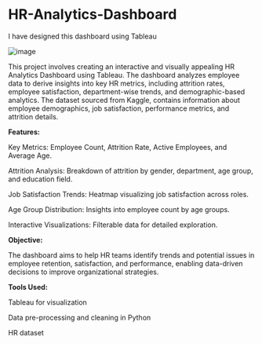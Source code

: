 # HR-Analytics-Dashboard
I have designed this dashboard using Tableau

![image](https://github.com/user-attachments/assets/f38db25c-8053-4e39-8fd3-4f6112c6646b)


This project involves creating an interactive and visually appealing HR Analytics Dashboard using Tableau. The dashboard analyzes employee data to derive insights into key HR metrics, including attrition rates, employee satisfaction, department-wise trends, and demographic-based analytics. The dataset sourced from Kaggle, contains information about employee demographics, job satisfaction, performance metrics, and attrition details.

**Features:**

Key Metrics: Employee Count, Attrition Rate, Active Employees, and Average Age.

Attrition Analysis: Breakdown of attrition by gender, department, age group, and education field.

Job Satisfaction Trends: Heatmap visualizing job satisfaction across roles.

Age Group Distribution: Insights into employee count by age groups.

Interactive Visualizations: Filterable data for detailed exploration.


**Objective:**

The dashboard aims to help HR teams identify trends and potential issues in employee retention, satisfaction, and performance, enabling data-driven decisions to improve organizational strategies.

**Tools Used:**

Tableau for visualization

Data pre-processing and cleaning in Python

HR dataset
